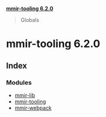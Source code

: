 **[mmir-tooling 6.2.0](README.md)**

> Globals

# mmir-tooling 6.2.0

## Index

### Modules

* [mmir-lib](modules/mmir_lib.md)
* [mmir-tooling](modules/mmir_tooling.md)
* [mmir-webpack](modules/mmir_webpack.md)
